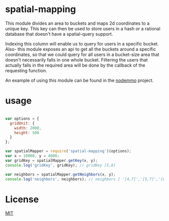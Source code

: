 # spatial-mapping

This module divides an area to buckets and maps 2d coordinates to a unique key.
This key can then be used to store users in a hash or a rational database that doesn't have a spatial-query support.

Indexing this column will enable us to query for users in a specific bucket.
Also- this module exposes an api to get all the buckets around a specific coordinates, so that we could query for
all users in a bucket-size area that doesn't necessarily falls in one whole bucket. Filtering the users that actually falls in the required area will be done by the callback of the requesting function.

An example of using this module can be found in the [nodemmo](https://github.com/amiturgman/nodemmo) project.

# usage

```javascript

var options = {
  gridUnit: {
    width: 2000,
    height: 500
  }
};

var spatialMapper = require('spatial-mapping')(options);
var x = 10000, y = 4000;
var gridKey = spatialMapper.getKey(x, y);
console.log('gridKey', gridKey); // gridKey [5,8]

var neighbors = spatialMapper.getNeighbors(x, y);
console.log('neighbors', neighbors); // neighbors [ '[4,7]','[5,7]','[6,7]','[4,8]','[5,8]','[6,8]','[4,9]','[5,9]','[6,9]' ]

```

# License
[MIT](LICENSE)




